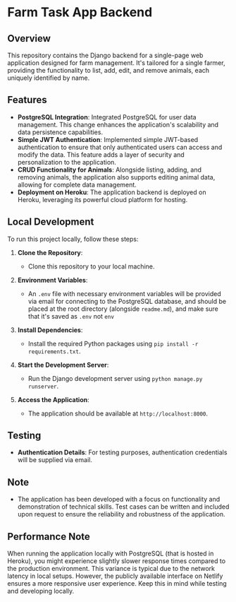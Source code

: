 # Farm Task App Backend

## Overview

This repository contains the Django backend for a single-page web application designed for farm management. It's tailored for a single farmer, providing the functionality to list, add, edit, and remove animals, each uniquely identified by name.

## Features

- **PostgreSQL Integration**: Integrated PostgreSQL for user data management. This change enhances the application's scalability and data persistence capabilities.
- **Simple JWT Authentication**: Implemented simple JWT-based authentication to ensure that only authenticated users can access and modify the data. This feature adds a layer of security and personalization to the application.
- **CRUD Functionality for Animals**: Alongside listing, adding, and removing animals, the application also supports editing animal data, allowing for complete data management.
- **Deployment on Heroku**: The application backend is deployed on Heroku, leveraging its powerful cloud platform for hosting.

## Local Development

To run this project locally, follow these steps:

1. **Clone the Repository**:

   - Clone this repository to your local machine.

2. **Environment Variables**:

   - An `.env` file with necessary environment variables will be provided via email for connecting to the PostgreSQL database, and should be placed at the root directory (alongside `readme.md`), and make sure that it's saved as `.env` not `env`

3. **Install Dependencies**:

   - Install the required Python packages using `pip install -r requirements.txt`.

4. **Start the Development Server**:

   - Run the Django development server using `python manage.py runserver`.

5. **Access the Application**:
   - The application should be available at `http://localhost:8000`.

## Testing

- **Authentication Details**: For testing purposes, authentication credentials will be supplied via email.

## Note

- The application has been developed with a focus on functionality and demonstration of technical skills. Test cases can be written and included upon request to ensure the reliability and robustness of the application.

## Performance Note

When running the application locally with PostgreSQL (that is hosted in Heroku), you might experience slightly slower response times compared to the production environment. This variance is typical due to the network latency in local setups. However, the publicly available interface on Netlify ensures a more responsive user experience. Keep this in mind while testing and developing locally.
